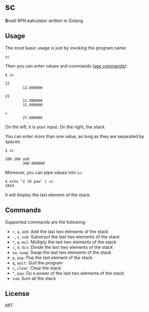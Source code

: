 # sc

**S**mall RPN **c**alculator written in Golang

## Usage

The most basic usage is just by invoking the program name:

```
sc
```

Then you can enter values and commands ([see commands](#commands)):

```
$ sc

12
        12.000000

15
        12.000000
        15.000000

+
        27.000000
```

On the left, it is your input. On the right, the stack.

You can enter more than one value, as long as they are separated by spaces:

```
$ sc 

100 200 add
        300.000000
```

Moreover, you can pipe values into `sc`:

```
$ echo "2 10 pow" | sc 
1024
```

It will display the last element of the stack.

## Commands

Supported commands are the following:

* `+`, `a`, `add`: Add the last two elements of the stack
* `-`, `s`, `sub`: Substract the last two elements of the stack
* `*`, `m`, `mul`: Multiply the last two elements of the stack
* `/`, `d`, `div`: Divide the last two elements of the stack
* `sw`, `swap`: Swap the last two elements of the stack
* `p`, `pop`: Pop the last element of the stack
* `q`, `quit`: Quit the program
* `c`, `clear`: Clear the stack
* `^`, `pow`: Do a power of the last two elements of the stack
* `sum`: Sum all the stack
  
## License

MIT
